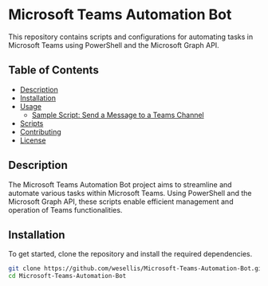 # Microsoft Teams Automation Bot

This repository contains scripts and configurations for automating tasks in Microsoft Teams using PowerShell and the Microsoft Graph API.

## Table of Contents

- [Description](#description)
- [Installation](#installation)
- [Usage](#usage)
  - [Sample Script: Send a Message to a Teams Channel](#sample-script-send-a-message-to-a-teams-channel)
- [Scripts](#scripts)
- [Contributing](#contributing)
- [License](#license)

## Description

The Microsoft Teams Automation Bot project aims to streamline and automate various tasks within Microsoft Teams. Using PowerShell and the Microsoft Graph API, these scripts enable efficient management and operation of Teams functionalities.

## Installation

To get started, clone the repository and install the required dependencies.

```bash
git clone https://github.com/wesellis/Microsoft-Teams-Automation-Bot.git
cd Microsoft-Teams-Automation-Bot
